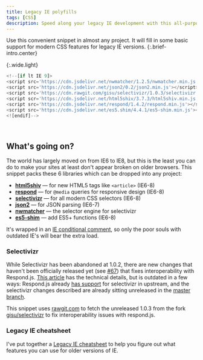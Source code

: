 ```yaml
---
title: Legacy IE polyfills
tags: [CSS]
description: Speed along your legacy IE development with this all-purpose 8-line snippet.
---
```


Use this convenient snippet in almost any project. It will fill in some basic support for modern CSS features for legacy IE versions.
{:.brief-intro.center}

{:.wide.light}
```js
<!--[if lt IE 9]>
<script src='https://cdn.jsdelivr.net/nwmatcher/1.2.5/nwmatcher.min.js'></script>
<script src='https://cdn.jsdelivr.net/json2/0.2/json2.min.js'></script>
<script src='https://cdn.rawgit.com/gisu/selectivizr/1.0.3/selectivizr.js'></script>
<script scr='https://cdn.jsdelivr.net/html5shiv/3.7.3/html5shiv.min.js'></script>
<script src='https://cdn.jsdelivr.net/respond/1.4.2/respond.min.js'></script>
<script src='https://cdn.jsdelivr.net/es5.shim/4.4.1/es5-shim.min.js'></script>
<![endif]-->
```

<br>

## What's going on?

The world has largely moved on from IE6 to IE8, but this is the least you can do to make your sites at least don't appear broken on older browsers. This snippet packs these 6 libraries which can be dropped into any project:

 - **[html5shiv]** — for new HTML5 tags like `<article>` (IE6-8)
 - **[respond]** — for `@media` queries for responsive design (IE6-8)
 - **[selectivizr]** — for all modern CSS selectors (IE6-8)
 - **[json2]** — for JSON parsing (IE6-7)
 - **[nwmatcher]** — the selector engine for selectivizr
 - **[es5-shim]** — add ES5+ functions (IE6-8)

It's wrapped in an [IE conditional comment][concom], so only the poor souls with outdated IE's will bear the extra load.

### Selectivizr
While Selectivizr has been abandoned at 1.0.2, there are new changes that haven't been officially released yet (see [#67](https://github.com/keithclark/selectivizr/issues/67)) that fixes interoperability with Respond.js. [This article](http://selectivizr.com/tests/respond) has the technical details, but is outdated in a few ways: Respond.js already [has support](https://github.com/scottjehl/Respond/pull/43) for selectivizr in upstream, and the selectivizr changes described are already sitting unreleased in the [master branch](https://github.com/keithclark/selectivizr).

This snippet uses [rawgit.com](http://rawgit.com/) to fetch the unreleased 1.0.3 from the fork [gisu/selectivizr](https://github.com/gisu/selectivizr) to fix interoperability issues with respond.js.

### Legacy IE cheatsheet
I've put together a [Legacy IE cheatsheet](http://ricostacruz.com/cheatsheets/ie.html) to help you figure out what features you can use for older versions of IE.

[html5shiv]: https://code.google.com/p/html5shiv/
[json2]: https://github.com/douglascrockford/JSON-js
[respond]: https://github.com/scottjehl/Respond
[selectivizr]: http://selectivizr.com/
[concom]: http://www.quirksmode.org/css/condcom.html
[NWmatcher]: http://javascript.nwbox.com/NWMatcher/
[es5-shim]: https://github.com/es-shims/es5-shim
